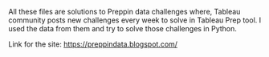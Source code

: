 All these files are solutions to Preppin data challenges where, Tableau community posts new challenges every week to solve in Tableau Prep tool.
I used the data from them and try to solve those challenges in Python.

Link for the site: https://preppindata.blogspot.com/

